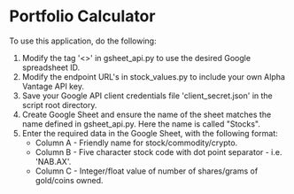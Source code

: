 # Portfolio Calculator

To use this application, do the following:

1. Modify the tag '<>' in gsheet_api.py to use the desired Google spreadsheet ID.
2. Modify the endpoint URL's in stock_values.py to include your own Alpha Vantage API key.
3. Save your Google API client credentials file 'client_secret.json' in the script root directory. 
4. Create Google Sheet and ensure the name of the sheet matches the name defined in gsheet_api.py. Here the name is called "Stocks". 
5. Enter the required data in the Google Sheet, with the following format:
   * Column A - Friendly name for stock/commodity/crypto.
   * Column B - Five character stock code with dot point separator - i.e. 'NAB.AX'.
   * Column C - Integer/float value of number of shares/grams of gold/coins owned.
    
